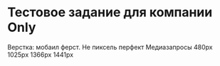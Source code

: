 # Тестовое задание для компании Only

Верстка: мобаил ферст.
Не пиксель перфект
Медиазапросы 480px 1025px 1366px 1441px